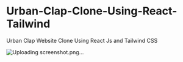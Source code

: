 # Urban-Clap-Clone-Using-React-Tailwind
Urban Clap Website Clone Using React Js and Tailwind CSS

![Uploading screenshot.png…]()
